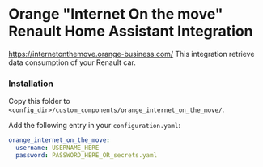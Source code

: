 # Orange "Internet On the move" Renault Home Assistant Integration

https://internetonthemove.orange-business.com/
This integration retrieve data consumption of your Renault car.


### Installation

Copy this folder to `<config_dir>/custom_components/orange_internet_on_the_move/`.

Add the following entry in your `configuration.yaml`:

```yaml
orange_internet_on_the_move:
  username: USERNAME_HERE
  password: PASSWORD_HERE_OR_secrets.yaml
```
